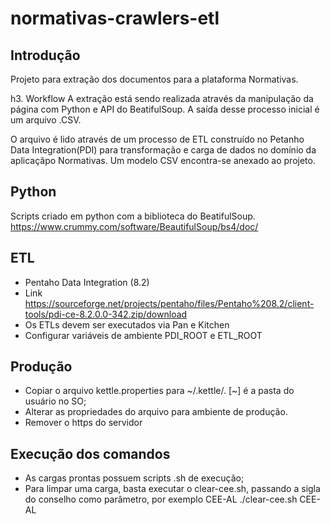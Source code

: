 # normativas-crawlers-etl

## Introdução
Projeto para extração dos documentos para a plataforma Normativas.

h3. Workflow
A extração está sendo realizada através da manipulação da página com Python e API do BeatifulSoup. A saída desse processo inicial é um arquivo .CSV.

O arquivo é lido através de um processo de ETL construído no Petanho Data Integration(PDI) para transformação e carga de dados no domínio da aplicaçãpo Normativas. Um modelo CSV encontra-se anexado ao projeto. 

## Python
Scripts criado em python com a biblioteca do BeatifulSoup.
https://www.crummy.com/software/BeautifulSoup/bs4/doc/

## ETL
* Pentaho Data Integration (8.2)
* Link <https://sourceforge.net/projects/pentaho/files/Pentaho%208.2/client-tools/pdi-ce-8.2.0.0-342.zip/download>
* Os ETLs devem ser executados via Pan e Kitchen
* Configurar variáveis de ambiente PDI_ROOT e ETL_ROOT

## Produção

* Copiar o arquivo kettle.properties para ~/.kettle/. [~] é a pasta do usuário no SO;
* Alterar as propriedades do arquivo para ambiente de produção.
* Remover o https do servidor

## Execução dos comandos
* As cargas prontas possuem scripts .sh de execução;
* Para limpar uma carga, basta executar o clear-cee.sh, passando a sigla do conselho como parâmetro, por exemplo CEE-AL
./clear-cee.sh CEE-AL
